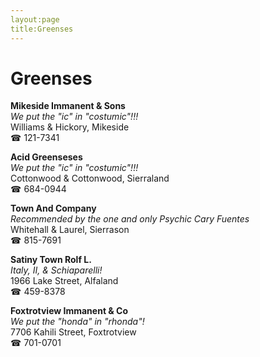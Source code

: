 ```yaml
---
layout:page
title:Greenses
---
```

# Greenses

**Mikeside Immanent & Sons**  
_We put the "ic" in "costumic"!!!_  
Williams & Hickory, Mikeside  
☎ 121-7341



**Acid Greenseses**  
_We put the "ic" in "costumic"!!!_  
Cottonwood & Cottonwood, Sierraland  
☎ 684-0944



**Town And Company**  
_Recommended by the one and only Psychic Cary Fuentes_  
Whitehall & Laurel, Sierrason  
☎ 815-7691



**Satiny Town Rolf L.**  
_Italy, II, & Schiaparelli!_  
1966 Lake Street, Alfaland  
☎ 459-8378



**Foxtrotview Immanent & Co**  
_We put the "honda" in "rhonda"!_  
7706 Kahili Street, Foxtrotview  
☎ 701-0701




